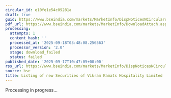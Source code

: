 ```yaml
---
circular_id: e10fe1e54c09281a
draft: true
guid: https://www.bseindia.com/markets/MarketInfo/DispNoticesNCirculars.aspx?Noticeid={A5F6D51A-086A-4A87-AAF3-A07FAA71055E}&noticeno=20250917-14&dt=09/17/2025&icount=14&totcount=57&flag=0
pdf_url: https://www.bseindia.com/markets/MarketInfo/DownloadAttach.aspx?id=20250917-14&attachedId=
processing:
  attempts: 1
  content_hash: ''
  processed_at: '2025-09-18T03:48:08.256563'
  processor_version: '2.0'
  stage: download_failed
  status: failed
published_date: '2025-09-17T10:47:05+00:00'
rss_url: https://www.bseindia.com/markets/MarketInfo/DispNoticesNCirculars.aspx?Noticeid={A5F6D51A-086A-4A87-AAF3-A07FAA71055E}&noticeno=20250917-14&dt=09/17/2025&icount=14&totcount=57&flag=0
source: bse
title: Listing of new Securities of Vikram Kamats Hospitality Limited
---
```


Processing in progress...